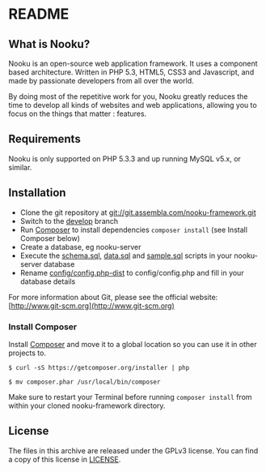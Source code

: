 README
======

What is Nooku?
--------------

Nooku is an open-source web application framework. It uses a component based architecture. Written in PHP 5.3, HTML5, CSS3 and Javascript, and made by passionate developers from all over the world. 

By doing most of the repetitive work for you, Nooku greatly reduces the time to develop all kinds of websites and web applications, allowing you to focus on the things that matter : features.


Requirements
------------

Nooku is only supported on PHP 5.3.3 and up running MySQL v5.x, or similar. 


Installation
------------

* Clone the git repository at [git://git.assembla.com/nooku-framework.git](git://git.assembla.com/nooku-framework.git)
* Switch to the [develop](https://nooku.assembla.com/code/nooku-framework/git/nodes/develop) branch
* Run [Composer](http://getcomposer.org/) to install dependencies `composer install` (see Install Composer below)
* Create a database, eg nooku-server
* Execute the [schema.sql](develop/code/install/sql/schema.sql), [data.sql](develop/code/install/sql/data.sqll) and [sample.sql](develop/code/install/sql/sample.sql) scripts in your nooku-server database
* Rename [config/config.php-dist](code/config/config.php-dist) to config/config.php and fill in your database details

For more information about Git, please see the official website: [http://www.git-scm.org](http://www.git-scm.org)

### Install Composer

Install [Composer](http://getcomposer.org/) and move it to a global location so you can use it in other projects to.

```
$ curl -sS https://getcomposer.org/installer | php

$ mv composer.phar /usr/local/bin/composer
```

Make sure to restart your Terminal before running `composer install` from within your cloned nooku-framework directory.

License
-------

The files in this archive are released under the GPLv3 license. You can find a copy of this license in [LICENSE](develop/LICENSE.md).

